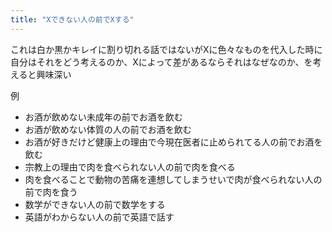 ```yaml
---
title: "Xできない人の前でXする"
---
```


これは白か黒かキレイに割り切れる話ではないがXに色々なものを代入した時に自分はそれをどう考えるのか、Xによって差があるならそれはなぜなのか、を考えると興味深い

例
- お酒が飲めない未成年の前でお酒を飲む
- お酒が飲めない体質の人の前でお酒を飲む
- お酒が好きだけど健康上の理由で今現在医者に止められてる人の前でお酒を飲む
- 宗教上の理由で肉を食べられない人の前で肉を食べる
- 肉を食べることで動物の苦痛を連想してしまうせいで肉が食べられない人の前で肉を食う
- 数学ができない人の前で数学をする
- 英語がわからない人の前で英語で話す
